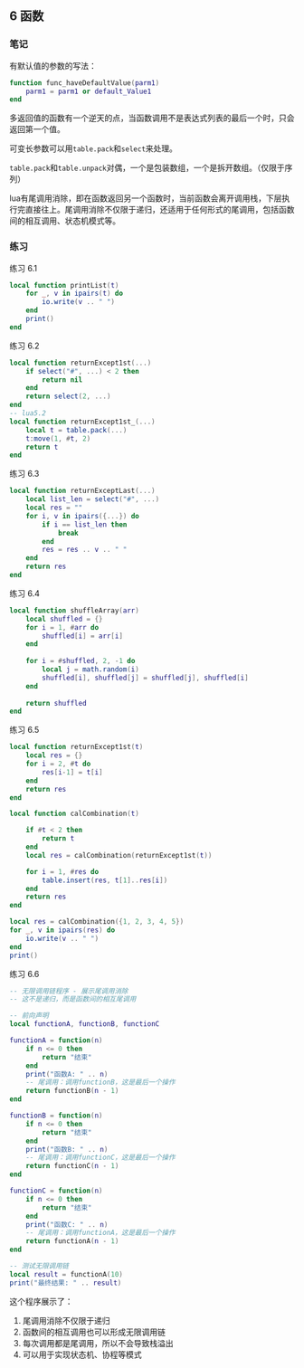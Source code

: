 ## 6 函数

### 笔记

有默认值的参数的写法：

```lua
function func_haveDefaultValue(parm1)
    parm1 = parm1 or default_Value1
end
```

多返回值的函数有一个逆天的点，当函数调用不是表达式列表的最后一个时，只会返回第一个值。

可变长参数可以用`table.pack`和`select`来处理。

`table.pack`和`table.unpack`对偶，一个是包装数组，一个是拆开数组。（仅限于序列）

lua有尾调用消除，即在函数返回另一个函数时，当前函数会离开调用栈，下层执行完直接往上。尾调用消除不仅限于递归，还适用于任何形式的尾调用，包括函数间的相互调用、状态机模式等。

### 练习

练习 6.1

```lua
local function printList(t)
    for _, v in ipairs(t) do
        io.write(v .. " ")
    end
    print()
end
```

练习 6.2

```lua
local function returnExcept1st(...)
    if select("#", ...) < 2 then
        return nil
    end
    return select(2, ...)
end
-- lua5.2
local function returnExcept1st_(...)
    local t = table.pack(...)
    t:move(1, #t, 2)
    return t
end
```

练习 6.3

```lua
local function returnExceptLast(...)
    local list_len = select("#", ...)
    local res = ""
    for i, v in ipairs({...}) do
        if i == list_len then
            break
        end
        res = res .. v .. " "
    end
    return res
end
```

练习 6.4

```lua
local function shuffleArray(arr)
    local shuffled = {}
    for i = 1, #arr do
        shuffled[i] = arr[i]
    end
    
    for i = #shuffled, 2, -1 do
        local j = math.random(i)
        shuffled[i], shuffled[j] = shuffled[j], shuffled[i]
    end
    
    return shuffled
end
```

练习 6.5

```lua
local function returnExcept1st(t)
    local res = {}
    for i = 2, #t do
        res[i-1] = t[i]
    end
    return res
end

local function calCombination(t)

    if #t < 2 then
        return t
    end
    local res = calCombination(returnExcept1st(t))

    for i = 1, #res do
        table.insert(res, t[1]..res[i])
    end
    return res
end

local res = calCombination({1, 2, 3, 4, 5})
for _, v in ipairs(res) do
    io.write(v .. " ")
end
print()

```

练习 6.6

```lua
-- 无限调用链程序 - 展示尾调用消除
-- 这不是递归，而是函数间的相互尾调用

-- 前向声明
local functionA, functionB, functionC

functionA = function(n)
    if n <= 0 then
        return "结束"
    end
    print("函数A: " .. n)
    -- 尾调用：调用functionB，这是最后一个操作
    return functionB(n - 1)
end

functionB = function(n)
    if n <= 0 then
        return "结束"
    end
    print("函数B: " .. n)
    -- 尾调用：调用functionC，这是最后一个操作
    return functionC(n - 1)
end

functionC = function(n)
    if n <= 0 then
        return "结束"
    end
    print("函数C: " .. n)
    -- 尾调用：调用functionA，这是最后一个操作
    return functionA(n - 1)
end

-- 测试无限调用链
local result = functionA(10)
print("最终结果: " .. result)
```

这个程序展示了：
1. 尾调用消除不仅限于递归
2. 函数间的相互调用也可以形成无限调用链
3. 每次调用都是尾调用，所以不会导致栈溢出
4. 可以用于实现状态机、协程等模式
